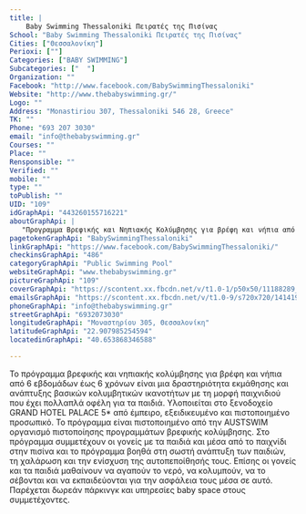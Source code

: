 ```yaml
---
title: |
    Baby Swimming Thessaloniki Πειρατές της Πισίνας
School: "Baby Swimming Thessaloniki Πειρατές της Πισίνας"
Cities: ["Θεσσαλονίκη"]
Perioxi: [""]
Categories: ["BABY SWIMMING"]
Subcategories: ["  "]
Organization: ""
Facebook: "http://www.facebook.com/BabySwimmingThessaloniki"
Website: "http://www.thebabyswimming.gr/"
Logo: ""
Address: "Monastiriou 307, Thessaloniki 546 28, Greece"
TK: ""
Phone: "693 207 3030"
email: "info@thebabyswimming.gr"
Courses: ""
Place: ""
Rensponsible: ""
Verified: ""
mobile: ""
type: ""
toPublish: ""
UID: "109"
idGraphApi: "443260155716221"
aboutGraphApi: | 
   "Προγραμμα Βρεφικής και Νηπιακής Κολύμβησης για βρέφη και νήπια από 4 μηνών εώς 6 χρονών"
pagetokenGraphApi: "BabySwimmingThessaloniki"
linkGraphApi: "https://www.facebook.com/BabySwimmingThessaloniki/"
checkinsGraphApi: "486"
categoryGraphApi: "Public Swimming Pool"
websiteGraphApi: "www.thebabyswimming.gr"
pictureGraphApi: "109"
coverGraphApi: "https://scontent.xx.fbcdn.net/v/t1.0-1/p50x50/11188289_912000282175537_4903946154228858296_n.jpg?oh=3fc6de8abb5bfbefa23ddf9de33b0afe&amp;oe=5B3B2606"
emailsGraphApi: "https://scontent.xx.fbcdn.net/v/t1.0-9/s720x720/14141983_1217763411599221_8400496393595543011_n.jpg?oh=a6e259fc621ed45310cc55efa9338d0e&amp;oe=5B3BD7FC"
phoneGraphApi: "info@thebabyswimming.gr"
streetGraphApi: "6932073030"
longitudeGraphApi: "Μοναστηρίου 305, Θεσσαλονίκη"
latitudeGraphApi: "22.907985254594"
locatedinGraphApi: "40.653868346588"

---
```


Το πρόγραμμα βρεφικής και νηπιακής κολύμβησης για βρέφη και νήπια από 6 εβδομάδων έως 6 χρόνων είναι μια δραστηριότητα εκμάθησης και ανάπτυξης βασικών κολυμβητικών ικανοτήτων με τη μορφή παιχνιδιού που έχει πολλαπλά οφέλη για τα παιδιά. Υλοποιείται στο ξενοδοχείο GRAND HOTEL PALACE 5* από έμπειρο, εξειδικευμένο και πιστοποιημένο προσωπικό. Το πρόγραμμα είναι πιστοποιημένο από την AUSTSWIM οργανισμό πιστοποίησης προγραμμάτων βρεφικής κολύμβησης. Στο πρόγραμμα συμμετέχουν οι γονείς με τα παιδιά και μέσα από το παιχνίδι στην πισίνα και το πρόγραμμα βοηθά στη σωστή ανάπτυξη των παιδιών, τη χαλάρωση και την ενίσχυση της αυτοπεποίθησής τους. Επίσης οι γονείς και τα παιδιά μαθαίνουν να αγαπούν το νερό, να κολυμπούν, να το σέβονται και να εκπαιδεύονται για την ασφάλεια τους μέσα σε αυτό. Παρέχεται δωρεάν πάρκινγκ και υπηρεσίες baby space στους συμμετέχοντες. 

